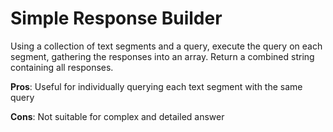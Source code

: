 # Simple Response Builder

Using a collection of text segments and a query, execute the query on each segment, gathering the responses into an array. Return a combined string containing all responses.&#x20;

**Pros**: Useful for individually querying each text segment with the same query

**Cons**: Not suitable for complex and detailed answer

<figure><img src="../../../.gitbook/assets/image (8).png" alt=""><figcaption></figcaption></figure>
